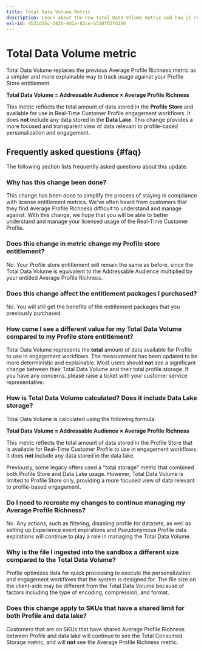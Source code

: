```yaml
---
title: Total Data Volume Metric
description: Learn about the new Total Data Volume metric and how it replaces the previous average profile richness metric.
exl-id: 4b21d25c-b82b-4d1a-83ce-b510f02fd160
---
```

# Total Data Volume metric

Total Data Volume replaces the previous Average Profile Richness metric as a simpler and more explainable way to track usage against your Profile Store entitlement.

**Total Data Volume = Addressable Audience × Average Profile Richness**  

This metric reflects the total amount of data stored in the **Profile Store** and available for use in Real-Time Customer Profile engagement workflows. It does **not** include any data stored in the **Data Lake**. This change provides a more focused and transparent view of data relevant to profile-based personalization and engagement.

## Frequently asked questions {#faq}

The following section lists frequently asked questions about this update.

### Why has this change been done?

This change has been done to simplify the process of staying in compliance with license entitlement metrics. We've often heard from customers that they find Average Profile Richness difficult to understand and manage against. With this change, we hope that you will be able to better understand and manage your licensed usage of the Real-Time Customer Profile.

### Does this change in metric change my Profile store entitlement?

No. Your Profile store entitlement will remain the same as before, since the Total Data Volume is equivalent to the Addressable Audience multiplied by your entitled Average Profile Richness.

### Does this change affect the entitlement packages I purchased?

No. You will still get the benefits of the entitlement packages that you previously purchased.

### How come I see a different value for my Total Data Volume compared to my Profile store entitlement?

Total Data Volume represents the **total** amount of data available for Profile to use in engagement workflows. The measurement has been updated to be more deterministic and explainable. Most users should **not** see a significant change between their Total Data Volume and their total profile storage. If you have any concerns, please raise a ticket with your customer service representative.

### How is Total Data Volume calculated? Does it include Data Lake storage?

Total Data Volume is calculated using the following formula:

**Total Data Volume = Addressable Audience × Average Profile Richness**

This metric reflects the total amount of data stored in the Profile Store that is available for Real-Time Customer Profile to use in engagement workflows. It does **not** include any data stored in the data lake.

Previously, some legacy offers used a "total storage" metric that combined both Profile Store and Data Lake usage. However, Total Data Volume is limited to Profile Store only, providing a more focused view of data relevant to profile-based engagement.

### Do I need to recreate my changes to continue managing my Average Profile Richness?

No. Any actions, such as filtering, disabling profile for datasets, as well as setting up Experience event expirations and Pseudonymous Profile data expirations will continue to play a role in managing the Total Data Volume.

### Why is the file I ingested into the sandbox a different size compared to the Total Data Volume?

Profile optimizes data for quick processing to execute the personalization and engagement workflows that the system is designed for. The file size on the client-side may be different from the Total Data Volume because of factors including the type of encoding, compression, and format.

### Does this change apply to SKUs that have a shared limit for both Profile and data lake?

Customers that are on SKUs that have shared Average Profile Richness between Profile and data lake will continue to see the Total Consumed Storage metric, and will **not** see the Average Profile Richness metric.
